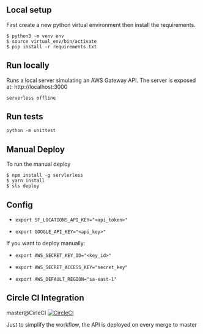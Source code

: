 
## Local setup

First create a new python virtual environment then install the requirements.

  

    $ python3 -m venv env
    $ source virtual_env/bin/activate
    $ pip install -r requirements.txt

## Run locally

Runs a local server simulating an AWS Gateway API. The server is exposed at: http://localhost:3000

`serverless offline`

  

## Run tests

`python -m unittest`

  

## Manual Deploy

To run the manual deploy

    $ npm install -g servlerless
    $ yarn install
    $ sls deploy

## Config

-  `export SF_LOCATIONS_API_KEY="<api_token>" `

-  `export GOOGLE_API_KEY="<api_key>"`

  

If you want to deploy manually:

  

-  `export AWS_SECRET_KEY_ID="<key_id>"`

-  `export AWS_SECRET_ACCESS_KEY="secret_key"`

-  `export AWS_DEFAULT_REGION="sa-east-1"`

  

## Circle CI Integration

master@CirleCI [![CircleCI](https://circleci.com/gh/joaquin-diaz/coding-challenge-backend/tree/master.svg?style=svg)](https://circleci.com/gh/joaquin-diaz/coding-challenge-backend/tree/master)

  

Just to simplify the workflow, the API is deployed on every merge to master